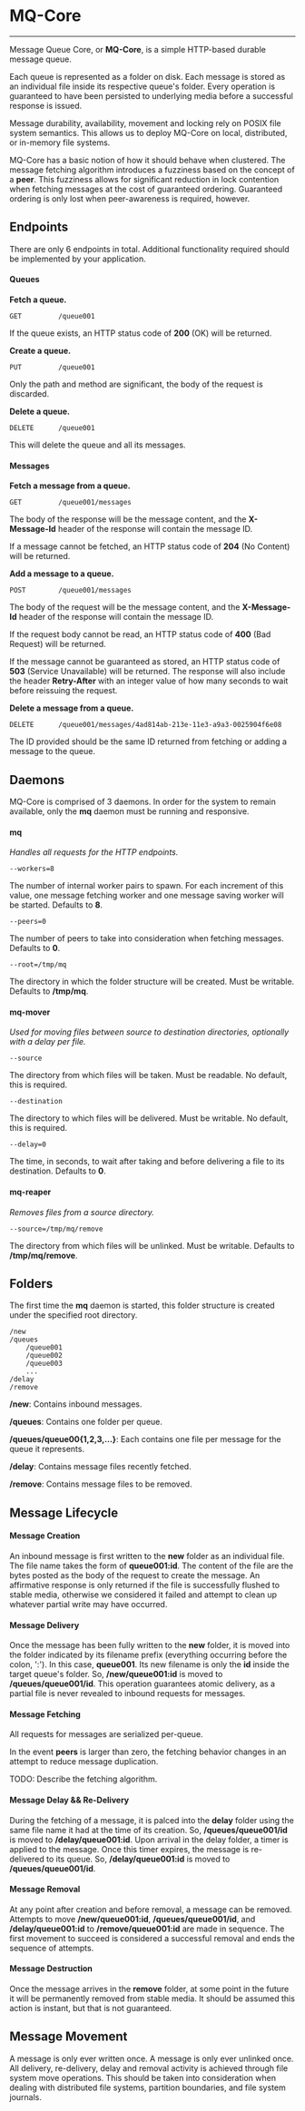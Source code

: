# MQ-Core

---

Message Queue Core, or **MQ-Core**, is a simple HTTP-based durable message queue.

Each queue is represented as a folder on disk. Each message is stored as an individual file inside its respective queue's folder. Every operation is guaranteed to have been persisted to underlying media before a successful response is issued.

Message durability, availability, movement and locking rely on POSIX file system semantics. This allows us to deploy MQ-Core on local, distributed, or in-memory file systems.

MQ-Core has a basic notion of how it should behave when clustered. The message fetching algorithm introduces a fuzziness based on the concept of a **peer**. This fuzziness allows for significant reduction in lock contention when fetching messages at the cost of guaranteed ordering. Guaranteed ordering is only lost when peer-awareness is required, however.

## Endpoints

There are only 6 endpoints in total. Additional functionality required should be implemented by your application.

#### Queues

**Fetch a queue.**

```
GET         /queue001
```

If the queue exists, an HTTP status code of **200** (OK) will be returned.

**Create a queue.**

```
PUT         /queue001
```

Only the path and method are significant, the body of the request is discarded.

**Delete a queue.**

```
DELETE      /queue001
```

This will delete the queue and all its messages.

#### Messages

**Fetch a message from a queue.**

```
GET         /queue001/messages
```

The body of the response will be the message content, and the **X-Message-Id** header of the response will contain the message ID.

If a message cannot be fetched, an HTTP status code of **204** (No Content) will be returned.

**Add a message to a queue.**

```
POST        /queue001/messages
```

The body of the request will be the message content, and the **X-Message-Id** header of the response will contain the message ID.

If the request body cannot be read, an HTTP status code of **400** (Bad Request) will be returned.

If the message cannot be guaranteed as stored, an HTTP status code of **503** (Service Unavailable) will be returned. The response will also include the header **Retry-After** with an integer value of how many seconds to wait before reissuing the request.

**Delete a message from a queue.**

```
DELETE      /queue001/messages/4ad814ab-213e-11e3-a9a3-0025904f6e08
```

The ID provided should be the same ID returned from fetching or adding a message to the queue.

## Daemons

MQ-Core is comprised of 3 daemons. In order for the system to remain available, only the **mq** daemon must be running and responsive.

#### mq

*Handles all requests for the HTTP endpoints.*

```
--workers=8
```

The number of internal worker pairs to spawn. For each increment of this value, one message fetching worker and one message saving worker will be started. Defaults to **8**.

```
--peers=0
```

The number of peers to take into consideration when fetching messages. Defaults to **0**.

```
--root=/tmp/mq
```

The directory in which the folder structure will be created. Must be writable. Defaults to **/tmp/mq**.

#### mq-mover

*Used for moving files between source to destination directories, optionally with a delay per file.*

```
--source
```

The directory from which files will be taken. Must be readable. No default, this is required.

```
--destination
```

The directory to which files will be delivered. Must be writable. No default, this is required.

```
--delay=0
```

The time, in seconds, to wait after taking and before delivering a file to its destination. Defaults to **0**.

#### mq-reaper

*Removes files from a source directory.*

```
--source=/tmp/mq/remove
```

The directory from which files will be unlinked. Must be writable. Defaults to **/tmp/mq/remove**.

## Folders

The first time the **mq** daemon is started, this folder structure is created under the specified root directory.

```
/new
/queues
    /queue001
    /queue002
    /queue003
    ...
/delay
/remove
```

**/new**: Contains inbound messages.

**/queues**: Contains one folder per queue.

**/queues/queue00{1,2,3,...}**: Each contains one file per message for the queue it represents.

**/delay**: Contains message files recently fetched.

**/remove**: Contains message files to be removed.

## Message Lifecycle

#### Message Creation

An inbound message is first written to the **new** folder as an individual file. The file name takes the form of **queue001:id**. The content of the file are the bytes posted as the body of the request to create the message. An affirmative response is only returned if the file is successfully flushed to stable media, otherwise we considered it failed and attempt to clean up whatever partial write may have occurred.

#### Message Delivery

Once the message has been fully written to the **new** folder, it is moved into the folder indicated by its filename prefix (everything occurring before the colon, ':'). In this case, **queue001**. Its new filename is only the **id** inside the target queue's folder. So, **/new/queue001:id** is moved to **/queues/queue001/id**. This operation guarantees atomic delivery, as a partial file is never revealed to inbound requests for messages.

#### Message Fetching

All requests for messages are serialized per-queue.

In the event **peers** is larger than zero, the fetching behavior changes in an attempt to reduce message duplication.

TODO: Describe the fetching algorithm.

#### Message Delay && Re-Delivery

During the fetching of a message, it is palced into the **delay** folder using the same file name it had at the time of its creation. So, **/queues/queue001/id** is moved to **/delay/queue001:id**. Upon arrival in the delay folder, a timer is applied to the message. Once this timer expires, the message is re-delivered to its queue. So, **/delay/queue001:id** is moved to **/queues/queue001/id**.

#### Message Removal

At any point after creation and before removal, a message can be removed. Attempts to move **/new/queue001:id**, **/queues/queue001/id**, and **/delay/queue001:id** to **/remove/queue001:id** are made in sequence. The first movement to succeed is considered a successful removal and ends the sequence of attempts.

#### Message Destruction

Once the message arrives in the **remove** folder, at some point in the future it will be permanently removed from stable media. It should be assumed this action is instant, but that is not guaranteed.

## Message Movement

A message is only ever written once. A message is only ever unlinked once. All delivery, re-delivery, delay and removal activity is achieved through file system move operations. This should be taken into consideration when dealing with distributed file systems, partition boundaries, and file system journals.